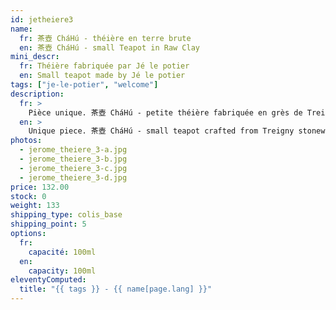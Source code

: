 ```yaml
---
id: jetheiere3
name:
  fr: 茶壺 CháHú - théière en terre brute
  en: 茶壺 CháHú - small Teapot in Raw Clay
mini_descr:
  fr: Théière fabriquée par Jé le potier
  en: Small teapot made by Jé le potier
tags: ["je-le-potier", "welcome"]
description:
  fr: >
    Pièce unique. 茶壺 CháHú - petite théière fabriquée en grès de Treigny, une argile naturelle assez tendre. Cette théière n'est pas émaillée et se patinera avec le temps. La verse est fluide et rapide.
  en: >
    Unique piece. 茶壺 CháHú - small teapot crafted from Treigny stoneware, a naturally soft clay. This teapot is unglazed and will develop a patina over time. The pour is smooth and fast.
photos:
  - jerome_theiere_3-a.jpg
  - jerome_theiere_3-b.jpg
  - jerome_theiere_3-c.jpg
  - jerome_theiere_3-d.jpg
price: 132.00
stock: 0
weight: 133
shipping_type: colis_base
shipping_point: 5
options:
  fr:
    capacité: 100ml
  en:
    capacity: 100ml
eleventyComputed:
  title: "{{ tags }} - {{ name[page.lang] }}"
---
```

